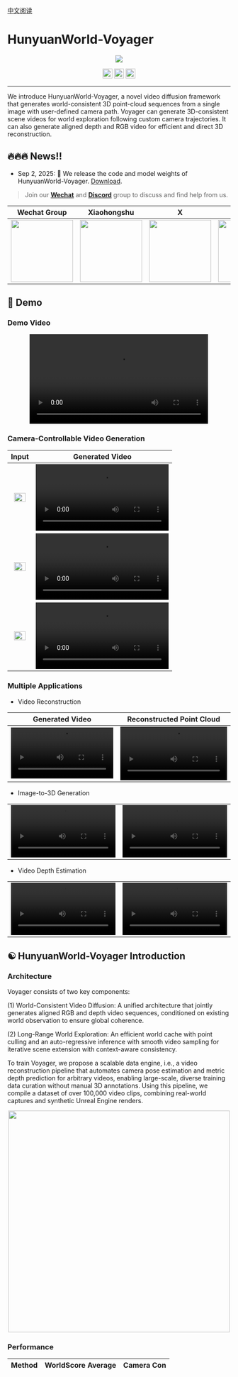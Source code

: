 [中文阅读](README_zh.md)

# **HunyuanWorld-Voyager**

<p align="center">
  <img src="assets/teaser.png">
</p>

<div align="center">
  <a href="https://3d-models.hunyuan.tencent.com/world/" target="_blank"><img src="https://img.shields.io/static/v1?label=Project%20Page&message=Web&color=green" height=22px></a>
  <a href="https://3d-models.hunyuan.tencent.com/voyager/voyager_en/assets/HYWorld_Voyager.pdf" target="_blank"><img src="https://img.shields.io/static/v1?label=Tech%20Report&message=arxiv&color=red" height=22px></a>
  <a href="https://huggingface.co/tencent/HunyuanWorld-Voyager" target="_blank"><img src="https://img.shields.io/static/v1?label=HunyuanWorld-Voyager&message=HuggingFace&color=yellow" height=22px></a>
</div>

-----

We introduce HunyuanWorld-Voyager, a novel video diffusion framework that generates world-consistent 3D point-cloud sequences from a single image with user-defined camera path. Voyager can generate 3D-consistent scene videos for world exploration following custom camera trajectories. It can also generate aligned depth and RGB video for efficient and direct 3D reconstruction.


## 🔥🔥🔥 News!!
* Sep 2, 2025: 👋 We release the code and model weights of HunyuanWorld-Voyager. [Download](ckpts/README.md).

> Join our **[Wechat](#)** and **[Discord](https://discord.gg/dNBrdrGGMa)** group to discuss and find help from us.

| Wechat Group                                     | Xiaohongshu                                           | X                                           | Discord                                           |
|--------------------------------------------------|-------------------------------------------------------|---------------------------------------------|---------------------------------------------------|
| <img src="assets/qrcode/wechat.png"  height=140> | <img src="assets/qrcode/xiaohongshu.png"  height=140> | <img src="assets/qrcode/x.png"  height=140> | <img src="assets/qrcode/discord.png"  height=140> | 

## 🎥 Demo
### Demo Video

<div align="center">
  <video src="https://github.com/user-attachments/assets/2eb844c9-30ba-4770-8066-189c123affee" width="80%" poster=""> </video>
</div>

### Camera-Controllable Video Generation

|  Input | Generated Video  |
|:----------------:|:----------------:|
|  <img src="assets/demo/camera/input1.png" width="80%">        |       <video src="https://github.com/user-attachments/assets/2b03ecd5-9a8f-455c-bf04-c668d3a61b04" width="100%"> </video>        |
| <img src="assets/demo/camera/input2.png" width="80%">         |       <video src="https://github.com/user-attachments/assets/45844ac0-c65a-4e04-9f7d-4c72d47e0339" width="100%"> </video>        | 
| <img src="assets/demo/camera/input3.png" width="80%">         |       <video src="https://github.com/user-attachments/assets/f7f48473-3bb5-4a30-bd22-af3ca95ee8dc" width="100%"> </video>        |

### Multiple Applications

- Video Reconstruction

| Generated Video | Reconstructed Point Cloud |
|:---------------:|:--------------------------------:|
| <video src="https://github.com/user-attachments/assets/72a41804-63fc-4596-963d-1497e68f7790" width="100%"> </video> | <video src="https://github.com/user-attachments/assets/67574e9c-9e21-4ed6-9503-e65d187086a2" width="100%"> </video> |

- Image-to-3D Generation

| | |
|:---------------:|:---------------:|
| <video src="https://github.com/user-attachments/assets/886aa86d-990e-4b86-97a5-0b9110862d14" width="100%"> </video> | <video src="https://github.com/user-attachments/assets/4c1734ba-4e78-4979-b30e-3c8c97aa984b" width="100%"> </video> |

- Video Depth Estimation

| | |
|:---------------:|:---------------:|
| <video src="https://github.com/user-attachments/assets/e4c8b729-e880-4be3-826f-429a5c1f12cd" width="100%"> </video> | <video src="https://github.com/user-attachments/assets/7ede0745-cde7-42f1-9c28-e4dca90dac52" width="100%"> </video> |


## ☯️ **HunyuanWorld-Voyager Introduction**
###  Architecture

Voyager consists of two key components:

(1) World-Consistent Video Diffusion: A unified architecture that jointly generates aligned RGB and depth video sequences, conditioned on existing world observation to ensure global coherence.

(2) Long-Range World Exploration: An efficient world cache with point culling and an auto-regressive inference with smooth video sampling for iterative scene extension with context-aware consistency.

To train Voyager, we propose a scalable data engine, i.e., a video reconstruction pipeline that automates camera pose estimation and metric depth prediction for arbitrary videos, enabling large-scale, diverse training data curation without manual 3D annotations. Using this pipeline, we compile a dataset of over 100,000 video clips, combining real-world captures and synthetic Unreal Engine renders.

<p align="center">
  <img src="assets/backbone.jpg"  height=500>
</p>

### Performance

<table class="comparison-table">
  <thead>
    <tr>
      <th>Method</th>
      <th>WorldScore Average</th>
      <th>Camera Con